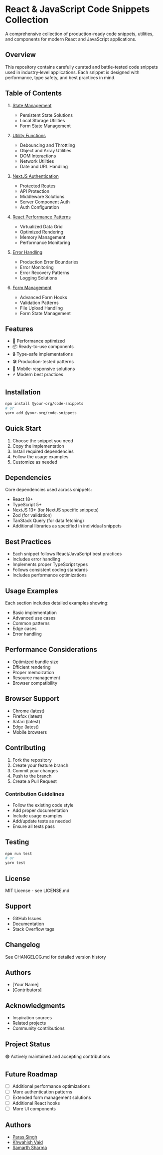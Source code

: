 # React & JavaScript Code Snippets Collection 

A comprehensive collection of production-ready code snippets, utilities, and components for modern React and JavaScript applications.

## Overview

This repository contains carefully curated and battle-tested code snippets used in industry-level applications. Each snippet is designed with performance, type safety, and best practices in mind.

## Table of Contents

1. [State Management](#state-management)

   - Persistent State Solutions
   - Local Storage Utilities
   - Form State Management
2. [Utility Functions](#utility-functions)

   - Debouncing and Throttling
   - Object and Array Utilities
   - DOM Interactions
   - Network Utilities
   - Date and URL Handling
3. [NextJS Authentication](#nextjs-authentication)

   - Protected Routes
   - API Protection
   - Middleware Solutions
   - Server Component Auth
   - Auth Configuration
4. [React Performance Patterns](#react-performance-patterns)

   - Virtualized Data Grid
   - Optimized Rendering
   - Memory Management
   - Performance Monitoring
5. [Error Handling](#error-handling)

   - Production Error Boundaries
   - Error Monitoring
   - Error Recovery Patterns
   - Logging Solutions
6. [Form Management](#form-management)

   - Advanced Form Hooks
   - Validation Patterns
   - File Upload Handling
   - Form State Management

## Features

- 🚀 Performance optimized
- 📦 Ready-to-use components
- 🔒 Type-safe implementations
- 🛠️ Production-tested patterns
- 📱 Mobile-responsive solutions
- ⚡ Modern best practices

## Installation

```bash
npm install @your-org/code-snippets
# or
yarn add @your-org/code-snippets
```

## Quick Start

1. Choose the snippet you need
2. Copy the implementation
3. Install required dependencies
4. Follow the usage examples
5. Customize as needed

## Dependencies

Core dependencies used across snippets:

- React 18+
- TypeScript 5+
- NextJS 13+ (for NextJS specific snippets)
- Zod (for validation)
- TanStack Query (for data fetching)
- Additional libraries as specified in individual snippets

## Best Practices

- Each snippet follows React/JavaScript best practices
- Includes error handling
- Implements proper TypeScript types
- Follows consistent coding standards
- Includes performance optimizations

## Usage Examples

Each section includes detailed examples showing:

- Basic implementation
- Advanced use cases
- Common patterns
- Edge cases
- Error handling

## Performance Considerations

- Optimized bundle size
- Efficient rendering
- Proper memoization
- Resource management
- Browser compatibility

## Browser Support

- Chrome (latest)
- Firefox (latest)
- Safari (latest)
- Edge (latest)
- Mobile browsers

## Contributing

1. Fork the repository
2. Create your feature branch
3. Commit your changes
4. Push to the branch
5. Create a Pull Request

### Contribution Guidelines

- Follow the existing code style
- Add proper documentation
- Include usage examples
- Add/update tests as needed
- Ensure all tests pass

## Testing

```bash
npm run test
# or
yarn test
```

## License

MIT License - see LICENSE.md

## Support

- GitHub Issues
- Documentation
- Stack Overflow tags

## Changelog

See CHANGELOG.md for detailed version history

## Authors

- [Your Name]
- [Contributors]

## Acknowledgments

- Inspiration sources
- Related projects
- Community contributions

## Project Status

🟢 Actively maintained and accepting contributions

## Future Roadmap

- [ ] Additional performance optimizations
- [ ] More authentication patterns
- [ ] Extended form management solutions
- [ ] Additional React hooks
- [ ] More UI components

## Authors
- [Paras Singh](https://github.com/data-dude42)
- [Khwahish Vaid](https://github.com/khwahish1509)
- [Samarth Sharma](https://github.com/samartho4)
